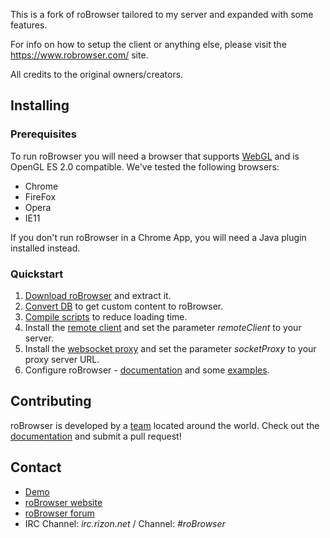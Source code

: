 This is a fork of roBrowser tailored to my server and expanded with some features.

For info on how to setup the client or anything else, please visit the https://www.robrowser.com/ site.

All credits to the original owners/creators.


## Installing

### Prerequisites

To run roBrowser you will need a browser that supports [WebGL](http://www.chromeexperiments.com/webgl/) and is OpenGL ES 2.0 compatible. We've tested the following browsers:

* Chrome
* FireFox
* Opera
* IE11

If you don't run roBrowser in a Chrome App, you will need a Java plugin installed instead.

### Quickstart

1.  [Download roBrowser](https://github.com/vthibault/roBrowser/archive/master.zip) and extract it.
2.  [Convert DB](https://github.com/Antex/roBrowser/tree/master/tools/converter/) to get custom content to roBrowser.
3.  [Compile scripts](https://github.com/Antex/roBrowser/tree/master/tools/build/) to reduce loading time.
4.  Install the [remote client](https://github.com/Antex/roBrowser/tree/master/client) and set the parameter *remoteClient* to your server.
5.  Install the [websocket proxy](https://github.com/herenow/wsProxy/blob/master/README.md) and set the parameter *socketProxy* to your proxy server URL.
6.  Configure roBrowser - [documentation](http://www.robrowser.com/getting-started#API) and some [examples](https://github.com/Antex/roBrowser/tree/master/examples).

## Contributing

roBrowser is developed by a [team](https://github.com/Antex/roBrowser/graphs/contributors) located around the world. Check out the [documentation](http://www.robrowser.com/getting-started#API) and submit a pull request!

## Contact

* [Demo](http://demo.robrowser.com/)
* [roBrowser website](http://www.robrowser.com/)
* [roBrowser forum](http://forum.robrowser.com/)
* IRC Channel: *irc.rizon.net* / Channel: *#roBrowser*
